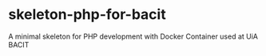 # skeleton-php-for-bacit
A minimal skeleton for PHP development with Docker Container used at UiA BACIT

